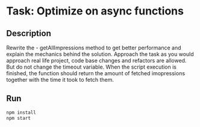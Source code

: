 # Task: Optimize on async functions

## Description

Rewrite the - getAllImpressions method to get better performance and explain the mechanics behind the solution. Approach the task as you would approach real life project, code base changes and refactors are allowed. But do not change the timeout variable.
When the script execution is finished, the function should return the amount of fetched imopressions together with the time it took to fetch them.

## Run

```bash
npm install
npm start
```
